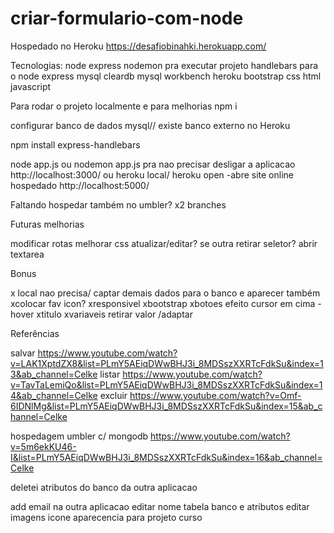 # criar-formulario-com-node
Hospedado no Heroku
https://desafiobinahki.herokuapp.com/



Tecnologias:
node express
nodemon pra executar projeto
handlebars para o node express 
mysql cleardb
mysql workbench
heroku
bootstrap
css
html
javascript


Para rodar o projeto localmente e para melhorias
npm i

configurar banco de dados mysql// existe banco externo no Heroku

npm install express-handlebars

node app.js ou nodemon app.js pra nao precisar desligar a aplicacao
http://localhost:3000/
ou heroku local/ heroku open -abre site online hospedado
http://localhost:5000/


Faltando
hospedar também no umbler?
x2 branches


Futuras melhorias

modificar rotas
melhorar css
atualizar/editar?
se outra retirar seletor? abrir textarea


Bonus

x local nao precisa/ captar demais dados para o banco e aparecer também
xcolocar fav icon?
xresponsivel
xbootstrap
xbotoes efeito cursor em cima - hover
xtitulo 
xvariaveis retirar valor /adaptar


Referências

salvar
https://www.youtube.com/watch?v=LAK1XptdZX8&list=PLmY5AEiqDWwBHJ3i_8MDSszXXRTcFdkSu&index=13&ab_channel=Celke
listar
https://www.youtube.com/watch?v=TavTaLemiQo&list=PLmY5AEiqDWwBHJ3i_8MDSszXXRTcFdkSu&index=14&ab_channel=Celke
excluir
https://www.youtube.com/watch?v=Omf-6IDNlMg&list=PLmY5AEiqDWwBHJ3i_8MDSszXXRTcFdkSu&index=15&ab_channel=Celke

hospedagem umbler c/ mongodb https://www.youtube.com/watch?v=5m6ekKU46-I&list=PLmY5AEiqDWwBHJ3i_8MDSszXXRTcFdkSu&index=16&ab_channel=Celke


deletei atributos do banco da outra aplicacao

add email na outra aplicacao
editar nome tabela banco e atributos
editar imagens icone
aparecencia para projeto curso